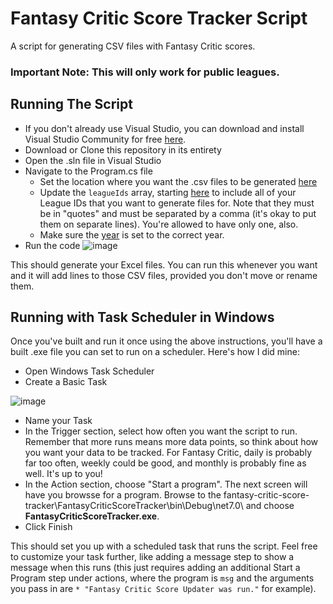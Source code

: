 # Fantasy Critic Score Tracker Script
A script for generating CSV files with Fantasy Critic scores. 

### Important Note: This will only work for public leagues.

## Running The Script

- If you don't already use Visual Studio, you can download and install Visual Studio Community for free [here](https://visualstudio.microsoft.com/vs/community/).
- Download or Clone this repository in its entirety
- Open the .sln file in Visual Studio
- Navigate to the Program.cs file
    - Set the location where you want the .csv files to be generated [here](/FantasyCriticScoreTracker/Program.cs#L11)
    - Update the `leagueIds` array, starting [here](/FantasyCriticScoreTracker/Program.cs#L13-L17) to include all of your League IDs that you want to generate files for. Note that they must be in "quotes" and must be separated by a comma (it's okay to put them on separate lines). You're allowed to have only one, also.
    - Make sure the [year](/FantasyCriticScoreTracker/Program.cs#L20) is set to the correct year.
- Run the code ![image](https://github.com/rarDevelopment/fantasy-critic-score-tracker/assets/4060573/2a9dfbac-bc0c-4af1-8caa-8cb66feeecf2)

This should generate your Excel files. You can run this whenever you want and it will add lines to those CSV files, provided you don't move or rename them.

## Running with Task Scheduler in Windows

Once you've built and run it once using the above instructions, you'll have a built .exe file you can set to run on a scheduler. Here's how I did mine:

- Open Windows Task Scheduler
- Create a Basic Task

![image](https://github.com/rarDevelopment/fantasy-critic-score-tracker/assets/4060573/235b7325-48f0-4aca-8806-8f01158fbe33)
- Name your Task
- In the Trigger section, select how often you want the script to run. Remember that more runs means more data points, so think about how you want your data to be tracked. For Fantasy Critic, daily is probably far too often, weekly could be good, and monthly is probably fine as well. It's up to you!
- In the Action section, choose "Start a program". The next screen will have you browsse for a program. Browse to the fantasy-critic-score-tracker\FantasyCriticScoreTracker\bin\Debug\net7.0\ and choose **FantasyCriticScoreTracker.exe**.
- Click Finish

This should set you up with a scheduled task that runs the script. Feel free to customize your task further, like adding a message step to show a message when this runs (this just requires adding an additional Start a Program step under actions, where the program is `msg` and the arguments you pass in are `* "Fantasy Critic Score Updater was run."` for example).


